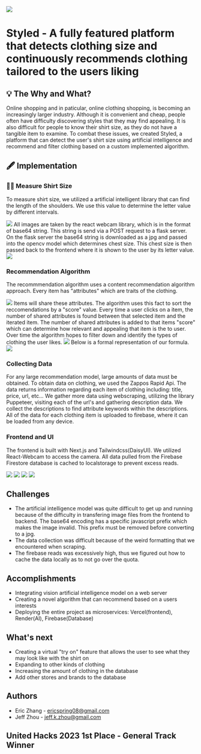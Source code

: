 <img src="/Assets/banner.png" />

# Styled - A fully featured platform that detects clothing size and continuously recommends clothing tailored to the users liking
## 💡 The Why and What?
Online shopping and in paticular, online clothing shopping, is becoming an increasingly larger industry. Although it is convenient and cheap, people often have difficulty discovering styles that they may find appealing. It is also difficult for people to know their shirt size, as they do not have a tangible item to examine. To combat these issues, we created Styled, a platform that can detect the user's shirt size using artificial intelligence and recommend and filter clothing based on a custom implemented algorithm.

## 🖋️ Implementation
### 📏👕 Measure Shirt Size
To measure shirt size, we utilized a artificial intelligent library that can find the length of the shoulders. We use this value to determine the letter value by different intervals.

<img src="/Assets/AI.png"/>
All images are taken by the react webcam library, which is in the format of base64 string. This string is send via a POST request to a flask server. On the flask server the base64 string is downloaded as a jpg and passed into the opencv model which determines chest size. This chest size is then passed back to the frontend where it is shown to the user by its letter value.

<img src="/Assets/AI2.png"/>


### Recommendation Algorithm
The recommmendation algorithm uses a content recommendation algorithm approach. Every item has "attributes" which are traits of the clothing.

<img src="/Assets/Attributes.png"/>
Items will share these attributes. The algorithm uses this fact to sort the reccomendations by a "score" value. Every time a user clicks on a item, the number of shared attributes is found between that selected item and the iterated item. The number of shared attributes is added to that items "score" which can determine how relevant and appealing that item is the to user. Over time the algorithm hopes to filter down and identify the types of clothing the user likes.
<img src="/Assets/Algorithm.png"/>
Below is a formal representation of our formula.
<img src="/Assets/Formula.png"/>

### Collecting Data
For any large recommendation model, large amounts of data must be obtained. To obtain data on clothing, we used the Zappos Rapid Api. 
The data returns information regarding each item of clothing including: title, price, url, etc...
We gather more data using webscraping, utilizing the library Puppeteer, visiting each of the url's and gathering description data. We collect the descriptions to find attribute keywords within the descriptions. All of the data for each clothing item is uploaded to firebase, where it can be loaded from any device.

### Frontend and UI
The frontend is built with Next.js and Tailwindcss(DaisyUI). We utilized React-Webcam to access the camera. All data pulled from the Firebase Firestore database is cached to localstorage to prevent excess reads. 

<img src="/Assets/Demo1.png"/>
<img src="/Assets/Demo2.png"/>
<img src="/Assets/Demo3.png"/>
<img src="/Assets/Demo4.png"/>

## Challenges
* The artificial intelligence model was quite difficult to get up and running because of the difficulty in transfering image files from the frontend to backend. The base64 encoding has a specific javascript prefix which makes the image invalid. This prefix must be removed before converting to a jpg.
* The data collection was difficult because of the weird formatting that we encountered when scraping.
* The firebase reads was excessively high, thus we figured out how to cache the data locally as to not go over the quota.

## Accomplishments
* Integrating vision artificial intelligence model on a web server
* Creating a novel algorithm that can recommend based on a users interests
* Deploying the entire project as microservices: Vercel(frontend), Render(AI), Firebase(Database)

## What's next
* Creating a virtual "try on" feature that allows the user to see what they may look like with the shirt on
* Expanding to other kinds of clothing
* Increasing the amount of clothing in the database
* Add other stores and brands to the database

## Authors
* Eric Zhang - ericspring08@gmail.com
* Jeff Zhou - jeff.k.zhou@gmail.com

## United Hacks 2023 1st Place - General Track Winner
